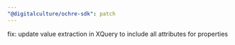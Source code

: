```yaml
---
"@digitalculture/ochre-sdk": patch
---
```


fix: update value extraction in XQuery to include all attributes for properties
